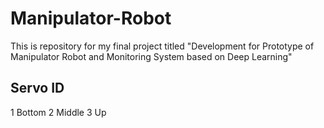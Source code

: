 # Manipulator-Robot
This is repository for my final project titled "Development for Prototype of Manipulator Robot and Monitoring System based on Deep Learning"

## Servo ID
1 Bottom
2 Middle
3 Up